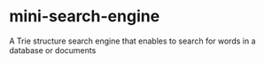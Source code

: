 # mini-search-engine
A Trie structure search engine that enables to search for words in a database or documents
